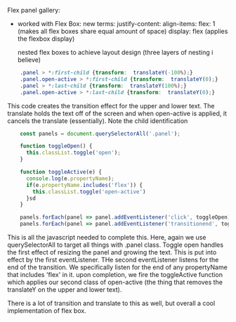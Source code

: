 Flex panel gallery: 

* worked with Flex Box:
	new terms:
		justify-content:
		align-items:
		flex: 1 (makes all flex boxes share equal amount of space)
		display: flex (applies the flexbox display)

	nested flex boxes to achieve layout design (three layers of nesting i believe)

	
```css
    .panel > *:first-child {transform:  translateY(-100%);}
    .panel.open-active > *:first-child {transform:  translateY(0);}
    .panel > *:last-child {transform:  translateY(100%);}
    .panel.open-active > *:last-child {transform:  translateY(0);}
```
This code creates the transition effect for the upper and lower text. The translate holds the text off of the screen and when open-active is applied, it cancels the translate (essentially). Note the child identification


```javascript
    const panels = document.querySelectorAll('.panel');

    function toggleOpen() {
      this.classList.toggle('open');
    }

    function toggleActive(e) {
      console.log(e.propertyName);
      if(e.propertyName.includes('flex')) {
        this.classList.toggle('open-active')  
      }sd
    }

    panels.forEach(panel => panel.addEventListener('click', toggleOpen));
    panels.forEach(panel => panel.addEventListener('transitionend', toggleActive));
```
This is all the javascript needed to complete this.  Here, again we use querySelectorAll to target all things with .panel class.  Toggle open handles the first effect of resizing the panel and growing the text.  This is put into effect by the first eventListener.  THe second eventListener listens for the end of the transition.  We specifically listen for the end of any propertyName that includes 'flex' in it. upon completion, we fire the toggleActive function which applies our second class of open-active (the thing that removes the translateY on the upper and lower text).


There is a lot of transition and translate to this as well, but overall a cool implementation of flex box.
